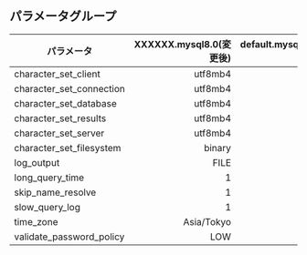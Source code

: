 ## パラメータグループ

| パラメータ | XXXXXX.mysql8.0(変更後) | default.mysql8.0(変更前)
| ---- | ---:  | ---: |
| character_set_client | utf8mb4 | | 
| character_set_connection | utf8mb4 | | 
| character_set_database | utf8mb4 | | 
| character_set_results | utf8mb4 | | 
| character_set_server | utf8mb4 | | 
| character_set_filesystem | binary | | 
| log_output | FILE | TABLE | 
| long_query_time | 1 | | 
| skip_name_resolve | 1 | | 
| slow_query_log | 1 | | 
| time_zone | Asia/Tokyo | | 
| validate_password_policy | LOW | | 